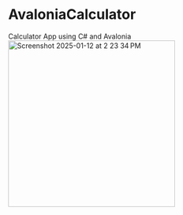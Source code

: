 # AvaloniaCalculator
Calculator App using C# and Avalonia
<img width="338" alt="Screenshot 2025-01-12 at 2 23 34 PM" src="https://github.com/user-attachments/assets/32bd5e33-8152-4e80-921c-b8eb9bb5b146" />
